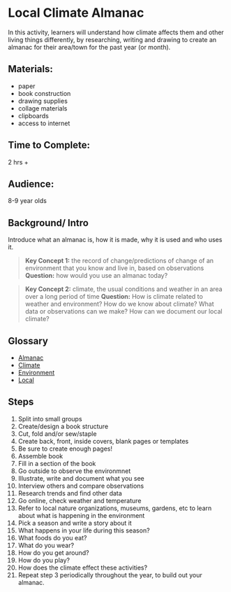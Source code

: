 # Local Climate Almanac
In this activity, learners will understand how climate affects them and other living things differently, by researching, writing and drawing to create an almanac for their area/town for the past year (or month). 

## Materials: 
* paper
* book construction
* drawing supplies
* collage materials
* clipboards
* access to internet

## Time to Complete: 
2 hrs +

## Audience: 
8-9 year olds

## Background/ Intro
Introduce what an almanac is, how it is made, why it is used and who uses it. 

> **Key Concept 1:** the record of change/predictions of change of an environment that you know and live in, based on observations
**Question:** how would you use an almanac today? 

> **Key Concept 2:** climate, the usual conditions and weather in an area over a long period of time
**Question:** How is climate related to weather and environment? How do we know about climate? What data or observations can we make? How can we document our local climate? 

## Glossary
* [Almanac](http://www.dictionary.com/browse/almanac)
* [Climate](http://www.dictionary.com/browse/climate?s=t)
* [Environment](http://www.dictionary.com/browse/environment?s=t)
* [Local](http://www.dictionary.com/browse/local?s=t)

## Steps
1. Split into small groups
2. Create/design a book structure
  1. Cut, fold and/or sew/staple
  2. Create back, front, inside covers, blank pages or templates
  3. Be sure to create enough pages!
3. Assemble book
4. Fill in a section of the book
  1. Go outside to observe the environmnet
  2. Illustrate, write and document what you see
5. Interview others and compare observations
6. Research trends and find other data
  1. Go online, check weather and temperature 
  2. Refer to local nature organizations, museums, gardens, etc to learn about what is happening in the environment 
7. Pick a season and write a story about it
  1. What happens in your life during this season? 
  2. What foods do you eat? 
  3. What do you wear? 
  4. How do you get around?
  5. How do you play? 
  6. How does the climate effect these activities?
8. Repeat step 3 periodically throughout the year, to build out your almanac.
